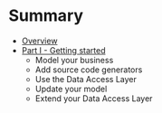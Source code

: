 # Summary

* [Overview](README.md)
* [Part I - Getting started](getting-started.md)
   * Model your business
   * Add source code generators
   * Use the Data Access Layer
   * Update your model
   * Extend your Data Access Layer

